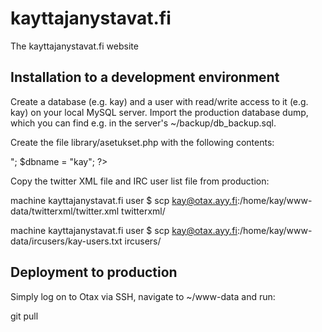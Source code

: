 kayttajanystavat.fi
===================

The kayttajanystavat.fi website

Installation to a development environment
-----------------------------------------

Create a database (e.g. kay) and a user with read/write access to it (e.g. kay) on your local MySQL server. Import the production database dump, which you can find e.g. in the server's ~/backup/db_backup.sql.

Create the file library/asetukset.php with the following contents:

  <?php
  $dbhost = "localhost";
  $dbuser = "kay";
  $dbpass = "<your local db password>";
  $dbname = "kay";
  ?>

Copy the twitter XML file and IRC user list file from production:

  machine kayttajanystavat.fi user $ scp kay@otax.ayy.fi:/home/kay/www-data/twitterxml/twitter.xml twitterxml/

  machine kayttajanystavat.fi user $ scp kay@otax.ayy.fi:/home/kay/www-data/ircusers/kay-users.txt ircusers/
  
Deployment to production
------------------------

Simply log on to Otax via SSH, navigate to ~/www-data and run:

  git pull
  
